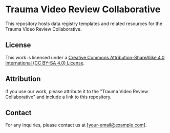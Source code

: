 # Trauma Video Review Collaborative

This repository hosts data registry templates and related resources for the Trauma Video Review Collaborative.

## License

This work is licensed under a [Creative Commons Attribution-ShareAlike 4.0 International (CC BY-SA 4.0) License](LICENSE).

## Attribution

If you use our work, please attribute it to the "Trauma Video Review Collaborative" and include a link to this repository.

## Contact

For any inquiries, please contact us at [your-email@example.com].
